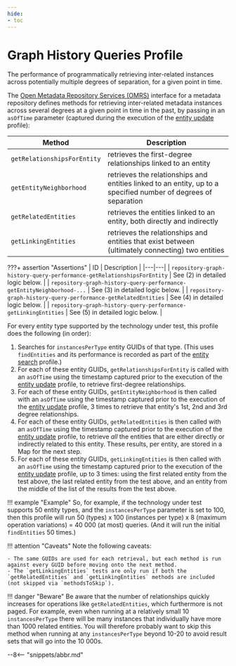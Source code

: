```yaml
---
hide:
- toc
---
```


<!-- SPDX-License-Identifier: CC-BY-4.0 -->
<!-- Copyright Contributors to the Egeria project. -->

# Graph History Queries Profile

The performance of programmatically retrieving inter-related instances across potentially multiple degrees of separation, for a given point in time.

The [Open Metadata Repository Services (OMRS)](/egeria-docs/services/omrs) interface for a metadata repository defines methods for retrieving inter-related metadata instances across several degrees at a given point in time in the past, by passing in an `asOfTime` parameter (captured during the execution of the [entity update](entity-update.md) profile):

| Method | Description |
|---|---|
| `getRelationshipsForEntity` | retrieves the first-degree relationships linked to an entity |
| `getEntityNeighborhood` | retrieves the relationships and entities linked to an entity, up to a specified number of degrees of separation |
| `getRelatedEntities` | retrieves the entities linked to an entity, both directly and indirectly |
| `getLinkingEntities` | retrieves the relationships and entities that exist between (ultimately connecting) two entities |

???+ assertion "Assertions"
    | ID | Description |
    |---|---|
    | `repository-graph-history-query-performance-getRelationshipsForEntity` | See (2) in detailed logic below. |
    | `repository-graph-history-query-performance-getEntityNeighborhood-...` | See (3) in detailed logic below. |
    | `repository-graph-history-query-performance-getRelatedEntities` | See (4) in detailed logic below. |
    | `repository-graph-history-query-performance-getLinkingEntities` | See (5) in detailed logic below. |

For every entity type supported by the technology under test, this profile does the following (in order):

1. Searches for `instancesPerType` entity GUIDs of that type. (This uses `findEntities` and its performance is recorded as part of the [entity search](entity-search.md) profile.)
1. For each of these entity GUIDs, `getRelationshipsForEntity` is called with an `asOfTime` using the timestamp captured prior to the execution of the [entity update](entity-update.md) profile, to retrieve first-degree relationships.
1. For each of these entity GUIDs, `getEntityNeighborhood` is then called with an `asOfTime` using the timestamp captured prior to the execution of the [entity update](entity-update.md) profile, 3 times to retrieve that entity's 1st, 2nd and 3rd degree relationships.
1. For each of these entity GUIDs, `getRelatedEntities` is then called with an `asOfTime` using the timestamp captured prior to the execution of the [entity update](entity-update.md) profile, to retrieve _all_ the entities that are either directly or indirectly related to this entity. These results, per entity, are stored in a Map for the next step.
1. For each of these entity GUIDs, `getLinkingEntities` is then called with an `asOfTime` using the timestamp captured prior to the execution of the [entity update](entity-update.md) profile, up to 3 times: using the first related entity from the test above, the last related entity from the test above, and an entity from the middle of the list of the results from the test above.

!!! example "Example"
    So, for example, if the technology under test supports 50 entity types, and the `instancesPerType` parameter is set to 100, then this profile will run 50 (types) x 100 (instances per type) x 8 (maximum operation variations) = 40 000 (at most) queries. (And it will run the initial `findEntities` 50 times.)

!!! attention "Caveats"
    Note the following caveats:

    - The same GUIDs are used for each retrieval, but each method is run against every GUID before moving onto the next method.
    - The `getLinkingEntities` tests are only run if both the `getRelatedEntities` and `getLinkingEntities` methods are included (not skipped via `methodsToSkip`).

!!! danger "Beware"
    Be aware that the number of relationships quickly increases for operations like `getRelatedEntities`, which furthermore is not paged. For example, even when running at a relatively small 10 `instancesPerType` there will be many instances that individually have more than 1000 related entities. You will therefore probably want to skip this method when running at any `instancesPerType` beyond 10-20 to avoid result sets that will go into the 10 000s.

--8<-- "snippets/abbr.md"
